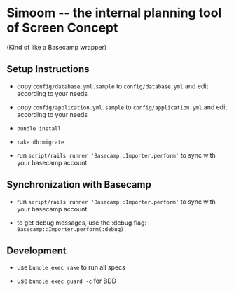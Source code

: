# Simoom -- the internal planning tool of Screen Concept

(Kind of like a Basecamp wrapper)

## Setup Instructions

- copy `config/database.yml.sample` to `config/database.yml` and edit
  according to your needs

- copy `config/application.yml.sample` to `config/application.yml` and edit
  according to your needs

- `bundle install`

- `rake db:migrate`

- run `script/rails runner 'Basecamp::Importer.perform'` to sync with your basecamp account

## Synchronization with Basecamp

- run `script/rails runner 'Basecamp::Importer.perform'` to sync with your basecamp account

- to get debug messages, use the :debug flag: `Basecamp::Importer.perform(:debug)`

## Development

- use `bundle exec rake` to run all specs

- use `bundle exec guard -c` for BDD
